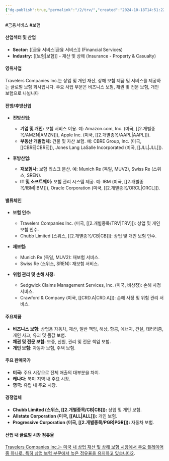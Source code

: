 ```yaml
---
{"dg-publish":true,"permalink":"/2/trv/","created":"2024-10-18T14:51:22.054+09:00","updated":"2025-07-29T21:37:05.298+09:00"}
---
```


#금융서비스 #보험 

#### 산업섹터 및 산업

- **Sector:** [[금융 서비스\|금융 서비스]] (Financial Services)
- **Industry:** [[보험\|보험]] - 재산 및 상해 (Insurance - Property & Casualty)

#### 영위사업

Travelers Companies Inc.는 상업 및 개인 재산, 상해 보험 제품 및 서비스를 제공하는 글로벌 보험 회사입니다. 주요 사업 부문은 비즈니스 보험, 채권 및 전문 보험, 개인 보험으로 나뉩니다


#### 전방/후방산업

- **전방산업:**
    
    - **기업 및 개인:** 보험 서비스 이용. 예: Amazon.com, Inc. (미국, [[2.개별종목/AMZN\|AMZN]]), Apple Inc. (미국, [[2.개별종목/AAPL\|AAPL]]).
    - **부동산 개발업체:** 건물 및 자산 보험. 예: CBRE Group, Inc. (미국, [[CBRE\|CBRE]]), Jones Lang LaSalle Incorporated (미국, [[JLL\|JLL]]).
      
- **후방산업:**
    
    - **재보험사:** 보험 리스크 분산. 예: Munich Re (독일, MUV2), Swiss Re (스위스, SREN).
    - **IT 및 소프트웨어:** 보험 관리 시스템 제공. 예: IBM (미국, [[2.개별종목/IBM\|IBM]]), Oracle Corporation (미국, [[2.개별종목/ORCL\|ORCL]]).

#### 밸류체인

- **보험 인수:**
    
    - Travelers Companies Inc. (미국, [[2.개별종목/TRV\|TRV]]): 상업 및 개인 보험 인수.
    - Chubb Limited (스위스, [[2.개별종목/CB\|CB]]): 상업 및 개인 보험 인수.
      
- **재보험:**
    
    - Munich Re (독일, MUV2): 재보험 서비스.
    - Swiss Re (스위스, SREN): 재보험 서비스.
      
- **위험 관리 및 손해 사정:**
    
    - Sedgwick Claims Management Services, Inc. (미국, 비상장): 손해 사정 서비스.
    - Crawford & Company (미국, [[CRD.A\|CRD.A]]): 손해 사정 및 위험 관리 서비스.

#### 주요제품

- **비즈니스 보험:** 상업용 자동차, 재산, 일반 책임, 해상, 항공, 에너지, 건설, 테러리즘, 개인 사고, 유괴 및 몸값 보험.
- **채권 및 전문 보험:** 보증, 신원, 관리 및 전문 책임 보험.
- **개인 보험:** 자동차 보험, 주택 보험.

#### 주요 판매국가

- **미국:** 주요 시장으로 전체 매출의 대부분을 차지.
- **캐나다:** 북미 지역 내 주요 시장.
- **영국:** 유럽 내 주요 시장.

#### 경쟁업체

- **Chubb Limited (스위스, [[2.개별종목/CB\|CB]]):** 상업 및 개인 보험.
- **Allstate Corporation (미국, [[ALL\|ALL]]):** 개인 보험.
- **Progressive Corporation (미국, [[2.개별종목/PGR\|PGR]]):** 자동차 보험.

#### 산업 내 글로벌 시장 점유율

[Travelers Companies Inc.는 미국 내 상업 재산 및 상해 보험 시장에서 주요 플레이어 중 하나로, 특히 상업 보험 부문에서 높은 점유율을 유지하고 있습니다](https://stockanalysis.com/stocks/trv/company/)[2](https://stockanalysis.com/stocks/trv/company/).